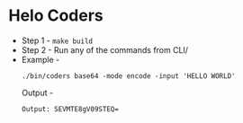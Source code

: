 # Helo Coders

- Step 1 - `make build`
- Step 2 - Run any of the commands from CLI/
- Example - 
    ```shell
    ./bin/coders base64 -mode encode -input 'HELLO WORLD'
    ```
    Output - 
    ```shell
    Output: SEVMTE8gV09STEQ=
    ```
